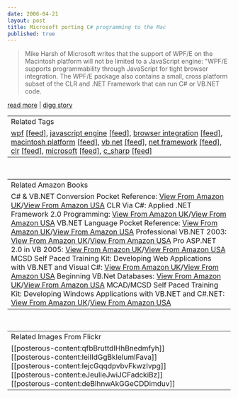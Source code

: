 ```yaml
---
date: 2006-04-21
layout: post
title: Microsoft porting C# programming to the Mac
published: true
---
```

<blockquote class="posterous_medium_quote">Mike Harsh of Microsoft writes that the support of WPF/E on the Macintosh platform will not be limited to a JavaScript engine: "WPF/E supports programmability through JavaScript for tight browser integration. The WPF/E package also contains a small, cross platform subset of the CLR and .NET Framework that can run C# or VB.NET code.</blockquote> <p /><a href="http://blogs.msdn.com/mharsh/archive/2006/03/23/559106.aspx">read more</a> | <a href="http://digg.com/programming/Microsoft_porting_C_programming_to_the_Mac">digg story</a><p /><table class="TechnoratiHead TagHeader">
<tr><td>Related Tags</td></tr>
<tr class="Technorati"><td>
<a href="http://www.kinlan.co.uk/tag/wpf" class="Tag" rel="tag">wpf</a> <a href="http://feeds.technorati.com/feed/posts/tag/wpf" class="Tag">[feed]</a>, <a href="http://www.kinlan.co.uk/tag/javascript%20engine" class="Tag" rel="tag">javascript engine</a> <a href="http://feeds.technorati.com/feed/posts/tag/javascript%20engine" class="Tag">[feed]</a>, <a href="http://www.kinlan.co.uk/tag/browser%20integration" class="Tag" rel="tag">browser integration</a> <a href="http://feeds.technorati.com/feed/posts/tag/browser%20integration" class="Tag">[feed]</a>, <a href="http://www.kinlan.co.uk/tag/macintosh%20platform" class="Tag" rel="tag">macintosh platform</a> <a href="http://feeds.technorati.com/feed/posts/tag/macintosh%20platform" class="Tag">[feed]</a>, <a href="http://www.kinlan.co.uk/tag/vb%20net" class="Tag" rel="tag">vb net</a> <a href="http://feeds.technorati.com/feed/posts/tag/vb%20net" class="Tag">[feed]</a>, <a href="http://www.kinlan.co.uk/tag/net%20framework" class="Tag" rel="tag">net framework</a> <a href="http://feeds.technorati.com/feed/posts/tag/net%20framework" class="Tag">[feed]</a>, <a href="http://www.kinlan.co.uk/tag/clr" class="Tag" rel="tag">clr</a> <a href="http://feeds.technorati.com/feed/posts/tag/clr" class="Tag">[feed]</a>, <a href="http://www.kinlan.co.uk/tag/microsoft" class="Tag" rel="tag">microsoft</a> <a href="http://feeds.technorati.com/feed/posts/tag/microsoft" class="Tag">[feed]</a>, <a href="http://www.kinlan.co.uk/tag/c_sharp" class="Tag" rel="tag">c_sharp</a> <a href="http://feeds.technorati.com/feed/posts/tag/c_sharp" class="Tag">[feed]</a>
</td></tr>
</table><br /><table class="TechnoratiHead TagHeader">
<tr><td>Related Amazon Books</td></tr>
<tr class="Technorati"><td>C# &amp; VB.NET Conversion Pocket Reference: <a href="http://www.amazon.co.uk/exec/obidos/redirect?tag=cnetfra-21&amp;link_code=xm2&amp;camp=2025&amp;creative=165953&amp;path=http://www.amazon.co.uk/gp/redirect.html%253fASIN=0596003196%2526tag=cnetfra-21%2526lcode=xm2%2526cID=2025%2526ccmID=165953%2526location=/o/ASIN/0596003196%25253FSubscriptionId=0CM2PVF6VAHJQKW5G782" class="Tag" rel="tag">View From Amazon UK</a>/<a href="http://www.amazon.com/exec/obidos/redirect?tag=cnetfra-20&amp;link_code=xm2&amp;camp=2025&amp;creative=165953&amp;path=http://www.amazon.com/gp/redirect.html%253fASIN=0596003196%2526tag=cnetfra-20%2526lcode=xm2%2526cID=2025%2526ccmID=165953%2526location=/o/ASIN/0596003196%25253FSubscriptionId=0CM2PVF6VAHJQKW5G782" class="Tag" rel="tag">View From Amazon USA</a> CLR Via C#: Applied .NET Framework 2.0 Programming: <a href="http://www.amazon.co.uk/exec/obidos/redirect?tag=cnetfra-21&amp;link_code=xm2&amp;camp=2025&amp;creative=165953&amp;path=http://www.amazon.co.uk/gp/redirect.html%253fASIN=0735621632%2526tag=cnetfra-21%2526lcode=xm2%2526cID=2025%2526ccmID=165953%2526location=/o/ASIN/0735621632%25253FSubscriptionId=0CM2PVF6VAHJQKW5G782" class="Tag" rel="tag">View From Amazon UK</a>/<a href="http://www.amazon.com/exec/obidos/redirect?tag=cnetfra-20&amp;link_code=xm2&amp;camp=2025&amp;creative=165953&amp;path=http://www.amazon.com/gp/redirect.html%253fASIN=0735621632%2526tag=cnetfra-20%2526lcode=xm2%2526cID=2025%2526ccmID=165953%2526location=/o/ASIN/0735621632%25253FSubscriptionId=0CM2PVF6VAHJQKW5G782" class="Tag" rel="tag">View From Amazon USA</a> VB.NET Language Pocket Reference: <a href="http://www.amazon.co.uk/exec/obidos/redirect?tag=cnetfra-21&amp;link_code=xm2&amp;camp=2025&amp;creative=165953&amp;path=http://www.amazon.co.uk/gp/redirect.html%253fASIN=0596004281%2526tag=cnetfra-21%2526lcode=xm2%2526cID=2025%2526ccmID=165953%2526location=/o/ASIN/0596004281%25253FSubscriptionId=0CM2PVF6VAHJQKW5G782" class="Tag" rel="tag">View From Amazon UK</a>/<a href="http://www.amazon.com/exec/obidos/redirect?tag=cnetfra-20&amp;link_code=xm2&amp;camp=2025&amp;creative=165953&amp;path=http://www.amazon.com/gp/redirect.html%253fASIN=0596004281%2526tag=cnetfra-20%2526lcode=xm2%2526cID=2025%2526ccmID=165953%2526location=/o/ASIN/0596004281%25253FSubscriptionId=0CM2PVF6VAHJQKW5G782" class="Tag" rel="tag">View From Amazon USA</a> Professional VB.NET 2003: <a href="http://www.amazon.co.uk/exec/obidos/redirect?tag=cnetfra-21&amp;link_code=xm2&amp;camp=2025&amp;creative=165953&amp;path=http://www.amazon.co.uk/gp/redirect.html%253fASIN=0764559923%2526tag=cnetfra-21%2526lcode=xm2%2526cID=2025%2526ccmID=165953%2526location=/o/ASIN/0764559923%25253FSubscriptionId=0CM2PVF6VAHJQKW5G782" class="Tag" rel="tag">View From Amazon UK</a>/<a href="http://www.amazon.com/exec/obidos/redirect?tag=cnetfra-20&amp;link_code=xm2&amp;camp=2025&amp;creative=165953&amp;path=http://www.amazon.com/gp/redirect.html%253fASIN=0764559923%2526tag=cnetfra-20%2526lcode=xm2%2526cID=2025%2526ccmID=165953%2526location=/o/ASIN/0764559923%25253FSubscriptionId=0CM2PVF6VAHJQKW5G782" class="Tag" rel="tag">View From Amazon USA</a> Pro ASP.NET 2.0 in VB 2005: <a href="http://www.amazon.co.uk/exec/obidos/redirect?tag=cnetfra-21&amp;link_code=xm2&amp;camp=2025&amp;creative=165953&amp;path=http://www.amazon.co.uk/gp/redirect.html%253fASIN=1590595637%2526tag=cnetfra-21%2526lcode=xm2%2526cID=2025%2526ccmID=165953%2526location=/o/ASIN/1590595637%25253FSubscriptionId=0CM2PVF6VAHJQKW5G782" class="Tag" rel="tag">View From Amazon UK</a>/<a href="http://www.amazon.com/exec/obidos/redirect?tag=cnetfra-20&amp;link_code=xm2&amp;camp=2025&amp;creative=165953&amp;path=http://www.amazon.com/gp/redirect.html%253fASIN=1590595637%2526tag=cnetfra-20%2526lcode=xm2%2526cID=2025%2526ccmID=165953%2526location=/o/ASIN/1590595637%25253FSubscriptionId=0CM2PVF6VAHJQKW5G782" class="Tag" rel="tag">View From Amazon USA</a> MCSD Self Paced Training Kit: Developing Web Applications with VB.NET and Visual C#: <a href="http://www.amazon.co.uk/exec/obidos/redirect?tag=cnetfra-21&amp;link_code=xm2&amp;camp=2025&amp;creative=165953&amp;path=http://www.amazon.co.uk/gp/redirect.html%253fASIN=0735619271%2526tag=cnetfra-21%2526lcode=xm2%2526cID=2025%2526ccmID=165953%2526location=/o/ASIN/0735619271%25253FSubscriptionId=0CM2PVF6VAHJQKW5G782" class="Tag" rel="tag">View From Amazon UK</a>/<a href="http://www.amazon.com/exec/obidos/redirect?tag=cnetfra-20&amp;link_code=xm2&amp;camp=2025&amp;creative=165953&amp;path=http://www.amazon.com/gp/redirect.html%253fASIN=0735619271%2526tag=cnetfra-20%2526lcode=xm2%2526cID=2025%2526ccmID=165953%2526location=/o/ASIN/0735619271%25253FSubscriptionId=0CM2PVF6VAHJQKW5G782" class="Tag" rel="tag">View From Amazon USA</a> Beginning VB.Net Databases: <a href="http://www.amazon.co.uk/exec/obidos/redirect?tag=cnetfra-21&amp;link_code=xm2&amp;camp=2025&amp;creative=165953&amp;path=http://www.amazon.co.uk/gp/redirect.html%253fASIN=0764568000%2526tag=cnetfra-21%2526lcode=xm2%2526cID=2025%2526ccmID=165953%2526location=/o/ASIN/0764568000%25253FSubscriptionId=0CM2PVF6VAHJQKW5G782" class="Tag" rel="tag">View From Amazon UK</a>/<a href="http://www.amazon.com/exec/obidos/redirect?tag=cnetfra-20&amp;link_code=xm2&amp;camp=2025&amp;creative=165953&amp;path=http://www.amazon.com/gp/redirect.html%253fASIN=0764568000%2526tag=cnetfra-20%2526lcode=xm2%2526cID=2025%2526ccmID=165953%2526location=/o/ASIN/0764568000%25253FSubscriptionId=0CM2PVF6VAHJQKW5G782" class="Tag" rel="tag">View From Amazon USA</a> MCAD/MCSD Self Paced Training Kit: Developing Windows Applications with VB.NET and C#.NET: <a href="http://www.amazon.co.uk/exec/obidos/redirect?tag=cnetfra-21&amp;link_code=xm2&amp;camp=2025&amp;creative=165953&amp;path=http://www.amazon.co.uk/gp/redirect.html%253fASIN=0735619263%2526tag=cnetfra-21%2526lcode=xm2%2526cID=2025%2526ccmID=165953%2526location=/o/ASIN/0735619263%25253FSubscriptionId=0CM2PVF6VAHJQKW5G782" class="Tag" rel="tag">View From Amazon UK</a>/<a href="http://www.amazon.com/exec/obidos/redirect?tag=cnetfra-20&amp;link_code=xm2&amp;camp=2025&amp;creative=165953&amp;path=http://www.amazon.com/gp/redirect.html%253fASIN=0735619263%2526tag=cnetfra-20%2526lcode=xm2%2526cID=2025%2526ccmID=165953%2526location=/o/ASIN/0735619263%25253FSubscriptionId=0CM2PVF6VAHJQKW5G782" class="Tag" rel="tag">View From Amazon USA</a>
</td></tr>
</table><br /><table class="TechnoratiHead TagHeader">
<tr><td>Related Images From Flickr</td></tr>
<tr class="Technorati"><td>
<span style="float: left;">[[posterous-content:qfbBruttdIHhBnedmfyh]]</span><span style="float: left;">[[posterous-content:IeiIIdGgBkleIumlFava]]</span><span style="float: left;">[[posterous-content:IejcGqqdpvbvFkwzIvpg]]</span><span style="float: left;">[[posterous-content:eJeuIieJwiJCFadckiBz]]</span><span style="float: left;">[[posterous-content:deBlhnwAkGGeCDDimduv]]</span>
</td></tr>
</table><div class="blogger-post-footer"><img class="posterous_download_image" src="https://blogger.googleusercontent.com/tracker/8109338-114562409511443511?l=www.kinlan.co.uk%2Findex.html" height="1" alt="" width="1" /></div>


